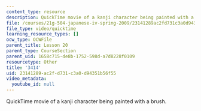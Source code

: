 ```yaml
---
content_type: resource
description: QuickTime movie of a kanji character being painted with a brush.
file: /courses/21g-504-japanese-iv-spring-2009/23141289ac2fd731c3a0d94351b56f55_3414.mov
file_type: video/quicktime
learning_resource_types: []
ocw_type: OCWFile
parent_title: Lesson 20
parent_type: CourseSection
parent_uid: 1658c715-de8b-1752-598d-a7d8228f0109
resourcetype: Other
title: '3414'
uid: 23141289-ac2f-d731-c3a0-d94351b56f55
video_metadata:
  youtube_id: null
---
```

QuickTime movie of a kanji character being painted with a brush.

